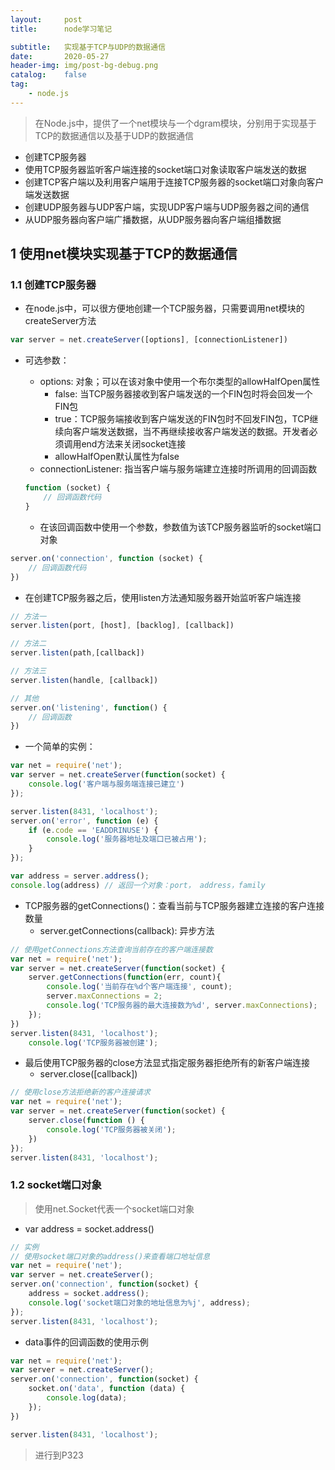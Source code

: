 ```yaml
---
layout:     post
title:      node学习笔记

subtitle:   实现基于TCP与UDP的数据通信
date:       2020-05-27
header-img: img/post-bg-debug.png
catalog:    false
tag:
    - node.js
---
```


> 在Node.js中，提供了一个net模块与一个dgram模块，分别用于实现基于TCP的数据通信以及基于UDP的数据通信

- 创建TCP服务器
- 使用TCP服务器监听客户端连接的socket端口对象读取客户端发送的数据
- 创建TCP客户端以及利用客户端用于连接TCP服务器的socket端口对象向客户端发送数据    
- 创建UDP服务器与UDP客户端，实现UDP客户端与UDP服务器之间的通信
- 从UDP服务器向客户端广播数据，从UDP服务器向客户端组播数据

## 1 使用net模块实现基于TCP的数据通信

### 1.1 创建TCP服务器
- 在node.js中，可以很方便地创建一个TCP服务器，只需要调用net模块的createServer方法

```js
var server = net.createServer([options], [connectionListener])
```

- 可选参数：
  - options: 对象；可以在该对象中使用一个布尔类型的allowHalfOpen属性
    - false: 当TCP服务器接收到客户端发送的一个FIN包时将会回发一个FIN包    
    - true：TCP服务端接收到客户端发送的FIN包时不回发FIN包，TCP继续向客户端发送数据，当不再继续接收客户端发送的数据。开发者必须调用end方法来关闭socket连接    
    - allowHalfOpen默认属性为false   
  - connectionListener: 指当客户端与服务端建立连接时所调用的回调函数
  
  ```js
  function (socket) {
      // 回调函数代码
  }
  ```

    - 在该回调函数中使用一个参数，参数值为该TCP服务器监听的socket端口对象

```js
server.on('connection', function (socket) {
    // 回调函数代码
})
```

- 在创建TCP服务器之后，使用listen方法通知服务器开始监听客户端连接

```js
// 方法一
server.listen(port, [host], [backlog], [callback])

// 方法二
server.listen(path,[callback])

// 方法三
server.listen(handle, [callback])

// 其他
server.on('listening', function() {
    // 回调函数
})
```

- 一个简单的实例：

```js
var net = require('net');
var server = net.createServer(function(socket) {
    console.log('客户端与服务端连接已建立')
});

server.listen(8431, 'localhost');
server.on('error', function (e) {
    if (e.code == 'EADDRINUSE') {
        console.log('服务器地址及端口已被占用');
    }
});

var address = server.address();
console.log(address) // 返回一个对象：port， address，family
```

- TCP服务器的getConnections()：查看当前与TCP服务器建立连接的客户连接数量
  - server.getConnections(callback): 异步方法

```js
// 使用getConnections方法查询当前存在的客户端连接数
var net = require('net');
var server = net.createServer(function(socket) {
    server.getConnections(function(err, count){
        console.log('当前存在%d个客户端连接', count);
        server.maxConnections = 2;
        console.log('TCP服务器的最大连接数为%d', server.maxConnections);
    });
})
server.listen(8431, 'localhost');
    console.log('TCP服务器被创建');
```

- 最后使用TCP服务器的close方法显式指定服务器拒绝所有的新客户端连接
  - server.close([callback])

```js
// 使用close方法拒绝新的客户连接请求
var net = require('net');
var server = net.createServer(function(socket) {
    server.close(function () {
        console.log('TCP服务器被关闭');
    })
});
server.listen(8431, 'localhost');
```

### 1.2 socket端口对象

> 使用net.Socket代表一个socket端口对象

- var address = socket.address()

```js
// 实例
// 使用socket端口对象的address()来查看端口地址信息
var net = require('net');
var server = net.createServer();
server.on('connection', function(socket) {
    address = socket.address();
    console.log('socket端口对象的地址信息为%j', address);
});
server.listen(8431, 'localhost');
```

- data事件的回调函数的使用示例

```js
var net = require('net');
var server = net.createServer();
server.on('connection', function(socket) {
    socket.on('data', function (data) {
        console.log(data);
    });
})

server.listen(8431, 'localhost');
```

> 进行到P323